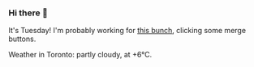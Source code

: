### Hi there :wave:

It's Tuesday! I'm probably working for [this bunch](https://github.com/kohofinancial), clicking some merge buttons.

Weather in Toronto: partly cloudy, at +6°C.

